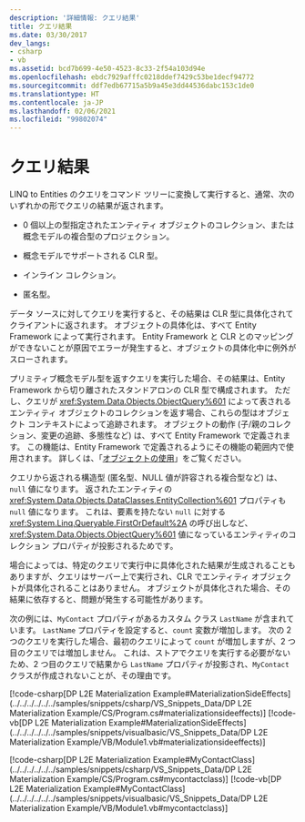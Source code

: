 ```yaml
---
description: '詳細情報: クエリ結果'
title: クエリ結果
ms.date: 03/30/2017
dev_langs:
- csharp
- vb
ms.assetid: bcd7b699-4e50-4523-8c33-2f54a103d94e
ms.openlocfilehash: ebdc7929afffc0218ddef7429c53be1decf94772
ms.sourcegitcommit: ddf7edb67715a5b9a45e3dd44536dabc153c1de0
ms.translationtype: HT
ms.contentlocale: ja-JP
ms.lasthandoff: 02/06/2021
ms.locfileid: "99802074"
---
```

# <a name="query-results"></a>クエリ結果

LINQ to Entities のクエリをコマンド ツリーに変換して実行すると、通常、次のいずれかの形でクエリの結果が返されます。  
  
- 0 個以上の型指定されたエンティティ オブジェクトのコレクション、または概念モデルの複合型のプロジェクション。  
  
- 概念モデルでサポートされる CLR 型。  
  
- インライン コレクション。  
  
- 匿名型。  
  
 データ ソースに対してクエリを実行すると、その結果は CLR 型に具体化されてクライアントに返されます。 オブジェクトの具体化は、すべて Entity Framework によって実行されます。 Entity Framework と CLR とのマッピングができないことが原因でエラーが発生すると、オブジェクトの具体化中に例外がスローされます。
  
 プリミティブ概念モデル型を返すクエリを実行した場合、その結果は、Entity Framework から切り離されたスタンドアロンの CLR 型で構成されます。 ただし、クエリが <xref:System.Data.Objects.ObjectQuery%601> によって表されるエンティティ オブジェクトのコレクションを返す場合、これらの型はオブジェクト コンテキストによって追跡されます。 オブジェクトの動作 (子/親のコレクション、変更の追跡、多態性など) は、すべて Entity Framework で定義されます。 この機能は、Entity Framework で定義されるようにその機能の範囲内で使用されます。 詳しくは、「[オブジェクトの使用](../working-with-objects.md)」をご覧ください。
  
 クエリから返される構造型 (匿名型、NULL 値が許容される複合型など) は、`null` 値になります。 返されたエンティティの <xref:System.Data.Objects.DataClasses.EntityCollection%601> プロパティも `null` 値になります。 これは、要素を持たない `null` に対する <xref:System.Linq.Queryable.FirstOrDefault%2A> の呼び出しなど、<xref:System.Data.Objects.ObjectQuery%601> 値になっているエンティティのコレクション プロパティが投影されるためです。  
  
 場合によっては、特定のクエリで実行中に具体化された結果が生成されることもありますが、クエリはサーバー上で実行され、CLR でエンティティ オブジェクトが具体化されることはありません。 オブジェクトが具体化された場合、その結果に依存すると、問題が発生する可能性があります。  
  
 次の例には、`MyContact` プロパティがあるカスタム クラス `LastName` が含まれています。 `LastName` プロパティを設定すると、`count` 変数が増加します。 次の 2 つのクエリを実行した場合、最初のクエリによって `count` が増加しますが、2 つ目のクエリでは増加しません。 これは、ストアでクエリを実行する必要がないため、2 つ目のクエリで結果から `LastName` プロパティが投影され、`MyContact` クラスが作成されないことが、その理由です。  
  
 [!code-csharp[DP L2E Materialization Example#MaterializationSideEffects](../../../../../../samples/snippets/csharp/VS_Snippets_Data/DP L2E Materialization Example/CS/Program.cs#materializationsideeffects)]
 [!code-vb[DP L2E Materialization Example#MaterializationSideEffects](../../../../../../samples/snippets/visualbasic/VS_Snippets_Data/DP L2E Materialization Example/VB/Module1.vb#materializationsideeffects)]  
  
 [!code-csharp[DP L2E Materialization Example#MyContactClass](../../../../../../samples/snippets/csharp/VS_Snippets_Data/DP L2E Materialization Example/CS/Program.cs#mycontactclass)]
 [!code-vb[DP L2E Materialization Example#MyContactClass](../../../../../../samples/snippets/visualbasic/VS_Snippets_Data/DP L2E Materialization Example/VB/Module1.vb#mycontactclass)]

